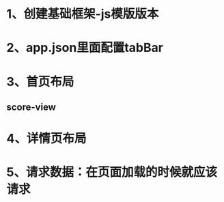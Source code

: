 # 1、创建基础框架-js模版版本

# 2、app.json里面配置tabBar

# 3、首页布局
## score-view

# 4、详情页布局

# 5、请求数据：在页面加载的时候就应该请求
